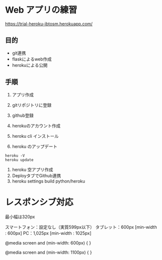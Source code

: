 # Web アプリの練習
https://trial-heroku-ibtosm.herokuapp.com/

## 目的
- git連携
- flaskによるweb作成
- herokuによる公開

## 手順
1. アプリ作成
1. gitリポジトリに登録
1. github登録

1. herokuのアカウント作成
1. heroku cli インストール
1. heroku のアップデート
```
heroku -V
heroku update
```
1. heroku 空アプリ作成
1. DeployタブでGithub連携
1. heroku settings build python/heroku

# レスポンシブ対応
最小幅は320px

スマートフォン：設定なし（実質599px以下）
タブレット：600px [min-width : 600px]
PC：1,025px [min-width : 1025px]

@media screen and (min-width: 600px) {
}

@media screen and (min-width: 1100px) {
}
